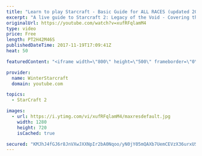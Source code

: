 ```yaml
---
title: "Learn to play Starcraft - Basic Guide for ALL RACES (updated 2017)"
excerpt: "A live guide to Starcraft 2: Legacy of the Void - Covering the basics and build orders for all of the races, and covering the important decisions to be made early in the game.  Not a step by step guide but a demonstration once you have the very basics of the units and races!"
originalUrl: https://youtube.com/watch?v=xufRFqlamM4
type: video
price: Free
length: PT2H42M46S
publishedDateTime: 2017-11-19T17:09:41Z
heat: 50

featuredContent: "<iframe width=\"800\" height=\"500\" frameborder=\"0\" src=\"https://www.youtube.com/embed/xufRFqlamM4\" allow=\"accelerometer; autoplay; encrypted-media; gyroscope; picture-in-picture\" allowfullscreen></iframe>"

provider:
  name: WinterStarcraft
  domain: youtube.com

topics:
  - StarCraft 2

images:
  - url: https://i.ytimg.com/vi/xufRFqlamM4/maxresdefault.jpg
    width: 1280
    height: 720
    isCached: true

secured: "KMJhJ4fGJ6r8JnVXwJXXNpIr2bA0Nqoo/yN0jY05mQAXb7UemCEVzX36urxUScQs41yN3dhXj9UqQhZW0FiwSnHzKGVpP0KjbDxaHPTqzztxP6jpTdiMtmbXwY17on74Z1wBCxNtY9Ajv1Jrryj7wDURxR0ZYuFL3HBLZfjjjDWF6Qy4jgAltIwvK5JEPJbgV1co/Q5sdfpOhl8BOWbhJR6zrsfOdMQT0GgVY72BOC0Ei7XRmk4m0rngOpxqTmZN/jZXVuejEBk1yVOGqS00DfUnCnOlViK3V4g/iLru+44/RfX/n6ZxbjusKSeARVj3B+rIKp23H+jRrBfMRsa9JZRobJKfWqGbVucSb4tJVGITCSVH53HawrqpU2JVpnbBDByAxkOlnrNrUWFknF073kaWGEUBmAZXGnHnxeT5KVE8ATa4TfuFc8fq8QgrT6sE;5O6rCElhTpgEwqK86tLC5g=="
---
```


